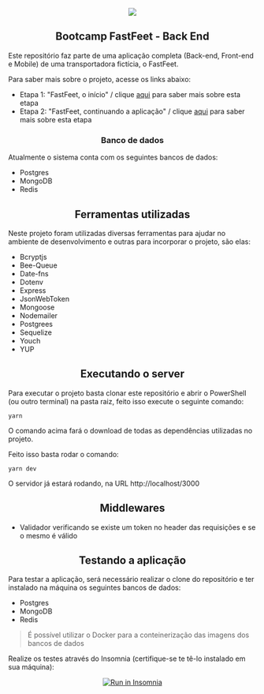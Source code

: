<p align="center">
<img src="https://user-images.githubusercontent.com/7776944/73502355-851b9c00-43a7-11ea-8f9e-64de2e46010a.png"/>
</p>

<h2 align="center">
Bootcamp FastFeet - Back End
</h2>

Este repositório faz parte de uma aplicação completa (Back-end, Front-end e Mobile) de uma transportadora fictícia, o FastFeet.

Para saber mais sobre o projeto, acesse os links abaixo:

- Etapa 1: "FastFeet, o início" / clique <a href="https://github.com/Rocketseat/bootcamp-gostack-desafio-02/blob/master/README.md#desafio-02-iniciando-aplica%C3%A7%C3%A3o">aqui</a> para saber mais sobre esta etapa
- Etapa 2: "FastFeet, continuando a aplicação" / clique <a href="https://github.com/Rocketseat/bootcamp-gostack-desafio-03/blob/master/README.md#desafio-03-continuando-aplica%C3%A7%C3%A3o">aqui</a> para saber mais sobre esta etapa

<h3 align="center">
  Banco de dados
</h3>

Atualmente o sistema conta com os seguintes bancos de dados:

- Postgres
- MongoDB
- Redis

<h2 align="center">
	Ferramentas utilizadas
</h2>

Neste projeto foram utilizadas diversas ferramentas para ajudar no ambiente de desenvolvimento e outras para incorporar o projeto, são elas:

 - Bcryptjs
 - Bee-Queue
 - Date-fns
 - Dotenv
 - Express
 - JsonWebToken
 - Mongoose
 - Nodemailer
 - Postgrees
 - Sequelize
 - Youch
 - YUP

<h2 align="center">
	Executando o server
</h2>

Para executar o projeto basta clonar este repositório e abrir o PowerShell (ou outro terminal) na pasta raiz, feito isso execute o seguinte comando:

```
yarn
```

O comando acima fará o download de todas as dependências utilizadas no projeto.

Feito isso basta rodar o comando:

```
yarn dev
```

O servidor já estará rodando, na URL http://localhost/3000

<h2 align="center">
	Middlewares
</h2>

- Validador verificando se existe um token no header das requisições e se o mesmo é válido

<h2 align="center">
	Testando a aplicação
</h2>

Para testar a aplicação, será necessário realizar o clone do repositório e ter instalado na máquina os seguintes bancos de dados:

- Postgres
- MongoDB
- Redis

> É possível utilizar o Docker para a conteinerização das imagens dos bancos de dados

Realize os testes através do Insomnia (certifique-se te tê-lo instalado em sua máquina):

<div align="center">
<a href="https://insomnia.rest/run/?label=GoStack%20-%20FastFeet&uri=https%3A%2F%2Fraw.githubusercontent.com%2Fjfelipearaujo%2Fbootcamp-gostack-fastfeet-backend%2Fmaster%2Fgostack_fastfeet_backend.json" target="_blank"><img src="https://insomnia.rest/images/run.svg" alt="Run in Insomnia"></a>
</div>

